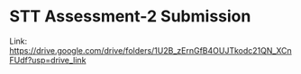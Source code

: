 # STT Assessment-2 Submission

Link: https://drive.google.com/drive/folders/1U2B_zErnGfB4OUJTkodc21QN_XCnFUdf?usp=drive_link
